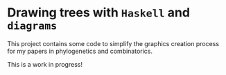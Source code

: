 # Drawing trees with `Haskell` and `diagrams`

This project contains some code to simplify the graphics creation process for my papers in phylogenetics and combinatorics. 

This is a work in progress!